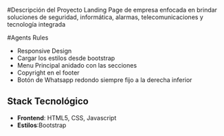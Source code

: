 #Descripción del Proyecto
Landing Page de empresa enfocada en brindar soluciones de seguridad, informática, alarmas, telecomunicaciones y tecnología integrada

#Agents Rules
-   Responsive Design
-   Cargar los estilos desde bootstrap
-   Menu Principal anidado con las secciones
-   Copyright en el footer
-   Botón de Whatsapp redondo siempre fijo a la derecha inferior


##  Stack Tecnológico

- **Frontend**: HTML5, CSS, Javascript
- **Estilos**:Bootstrap